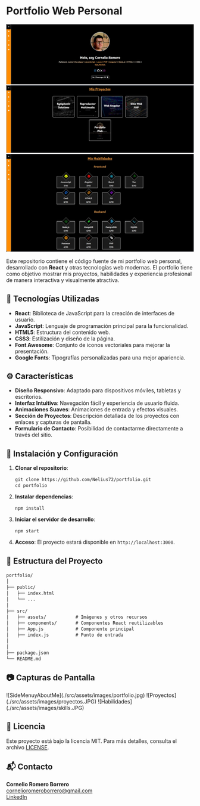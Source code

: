 <h1>Portfolio Web Personal</h1>

![Portfolio Web](./src/assets/images/portfolio.jpg)
![Proyectos](./src/assets/images/proyectos.JPG)
![Habilidades](./src/assets/images/skills.JPG)

<p>Este repositorio contiene el código fuente de mi portfolio web personal, desarrollado con <strong>React</strong> y otras tecnologías web modernas. El portfolio tiene como objetivo mostrar mis proyectos, habilidades y experiencia profesional de manera interactiva y visualmente atractiva.</p>

<h2>🚀 Tecnologías Utilizadas</h2>
<ul>
  <li><strong>React</strong>: Biblioteca de JavaScript para la creación de interfaces de usuario.</li>
  <li><strong>JavaScript</strong>: Lenguaje de programación principal para la funcionalidad.</li>
  <li><strong>HTML5</strong>: Estructura del contenido web.</li>
  <li><strong>CSS3</strong>: Estilización y diseño de la página.</li>
  <li><strong>Font Awesome</strong>: Conjunto de iconos vectoriales para mejorar la presentación.</li>
  <li><strong>Google Fonts</strong>: Tipografías personalizadas para una mejor apariencia.</li>
</ul>

<h2>⚙️ Características</h2>
<ul>
  <li><strong>Diseño Responsivo</strong>: Adaptado para dispositivos móviles, tabletas y escritorios.</li>
  <li><strong>Interfaz Intuitiva</strong>: Navegación fácil y experiencia de usuario fluida.</li>
  <li><strong>Animaciones Suaves</strong>: Animaciones de entrada y efectos visuales.</li>
  <li><strong>Sección de Proyectos</strong>: Descripción detallada de los proyectos con enlaces y capturas de pantalla.</li>
  <li><strong>Formulario de Contacto</strong>: Posibilidad de contactarme directamente a través del sitio.</li>
</ul>

<h2>🔧 Instalación y Configuración</h2>
<ol>
  <li><strong>Clonar el repositorio</strong>:
    <pre><code>git clone https://github.com/Nelius72/portfolio.git
cd portfolio</code></pre>
  </li>
  <li><strong>Instalar dependencias</strong>:
    <pre><code>npm install</code></pre>
  </li>
  <li><strong>Iniciar el servidor de desarrollo</strong>:
    <pre><code>npm start</code></pre>
  </li>
  <li><strong>Acceso</strong>: El proyecto estará disponible en <code>http://localhost:3000</code>.</li>
</ol>

<h2>📁 Estructura del Proyecto</h2>
<pre><code>portfolio/
│
├── public/
│   ├── index.html
│   └── ...
│
├── src/
│   ├── assets/           # Imágenes y otros recursos
│   ├── components/       # Componentes React reutilizables
│   ├── App.js            # Componente principal
│   ├── index.js          # Punto de entrada
│   
│
├── package.json
└── README.md
</code></pre>

<h2>📷 Capturas de Pantalla</h2>
![SideMenuyAboutMe](./src/assets/images/portfolio.jpg)
![Proyectos](./src/assets/images/proyectos.JPG)
![Habilidades](./src/assets/images/skills.JPG)

<h2>📝 Licencia</h2>
<p>Este proyecto está bajo la licencia MIT. Para más detalles, consulta el archivo <a href="LICENSE">LICENSE</a>.</p>

<h2>📬 Contacto</h2>
<p><strong>Cornelio Romero Borrero</strong><br>
<a href="mailto:cornelioromeroborrero@gmail.com">cornelioromeroborrero@gmail.com</a><br>
<a href="www.linkedin.com/in/cornelio-romero-borrero-098055a5">LinkedIn</a></p>
